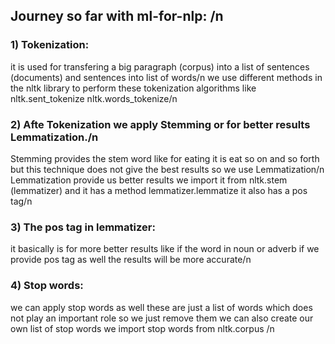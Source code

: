 ## Journey so far with ml-for-nlp: /n
### 1)  Tokenization:
 it is used for transfering a big paragraph (corpus) into a list of sentences (documents) and sentences into list of words/n
we use different methods in the nltk library to perform these tokenization algorithms like nltk.sent_tokenize nltk.words_tokenize/n
### 2) Afte Tokenization we apply Stemming or for better results Lemmatization./n
Stemming provides the stem word like for eating it is eat so on and so forth but this technique does not give the best results so we use Lemmatization/n
Lemmatization provide us better results we import it from nltk.stem (lemmatizer) and it has a method lemmatizer.lemmatize it also has a pos tag/n
### 3) The pos tag in lemmatizer: 
it basically is for more better results like if the word in noun or adverb if we provide pos tag as well the results will be more accurate/n
### 4) Stop words:
 we can apply stop words as well these are just a list of words which does not play an important role so we just remove them we can also create our own list of stop words we import stop words from nltk.corpus /n
 